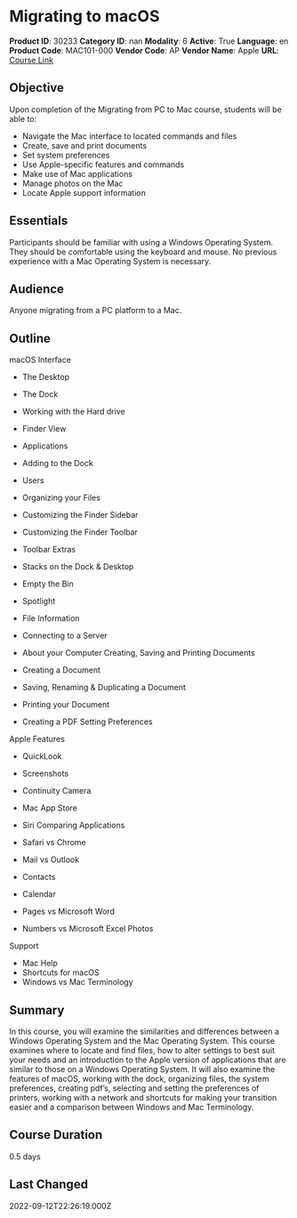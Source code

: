 # Migrating to macOS

**Product ID**: 30233
**Category ID**: nan
**Modality**: 6
**Active**: True
**Language**: en
**Product Code**: MAC101-000
**Vendor Code**: AP
**Vendor Name**: Apple
**URL**: [Course Link](https://www.fastlaneus.com/course/apple-mac101-000)

## Objective
Upon completion of the Migrating from PC to Mac course, students will be able to:


- Navigate the Mac interface to located commands and files
- Create, save and print documents
- Set system preferences
- Use Apple-specific features and commands
- Make use of Mac applications
- Manage photos on the Mac
- Locate Apple support information

## Essentials
Participants should be familiar with using a Windows Operating System. They should be comfortable using the keyboard and mouse. No previous experience with a Mac Operating System is necessary.

## Audience
Anyone migrating from a PC platform to a Mac.

## Outline
macOS Interface


- The Desktop
- The Dock
- Working with the Hard drive
- Finder View
- Applications
- Adding to the Dock
- Users
- Organizing your Files
- Customizing the Finder Sidebar
- Customizing the Finder Toolbar
- Toolbar Extras
- Stacks on the Dock & Desktop
- Empty the Bin
- Spotlight
- File Information
- Connecting to a Server
- About your Computer
Creating, Saving and Printing Documents


- Creating a Document
- Saving, Renaming & Duplicating a Document
- Printing your Document
- Creating a PDF
Setting Preferences

Apple Features


- QuickLook
- Screenshots
- Continuity Camera
- Mac App Store
- Siri
Comparing Applications


- Safari vs Chrome
- Mail vs Outlook
- Contacts
- Calendar
- Pages vs Microsoft Word
- Numbers vs Microsoft Excel
Photos

Support


- Mac Help
- Shortcuts for macOS
- Windows vs Mac Terminology

## Summary
In this course, you will examine the similarities and differences between a Windows Operating System and the Mac Operating System. This course examines where to locate and find files, how to alter settings to best suit your needs and an introduction to the Apple version of applications that are similar to those on a Windows Operating System. It will also examine the features of macOS, working with the dock, organizing files, the system preferences, creating pdf’s, selecting and setting the preferences of printers, working with a network and shortcuts for making your transition easier and a comparison between Windows and Mac Terminology.

## Course Duration
0.5 days

## Last Changed
2022-09-12T22:26:19.000Z
